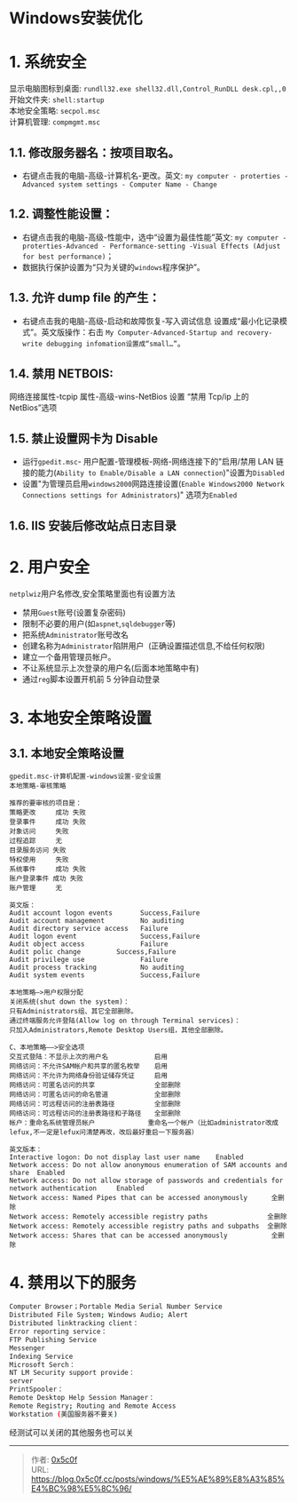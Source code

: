 # Windows安装优化


# 1. 系统安全

显示电脑图标到桌面: `rundll32.exe shell32.dll,Control_RunDLL desk.cpl,,0`  
开始文件夹: `shell:startup`  
本地安全策略: `secpol.msc`    
计算机管理: `compmgmt.msc`  

## 1.1. 修改服务器名：按项目取名。

- 右键点击我的电脑-高级-计算机名-更改。英文: `my computer - proterties - Advanced system settings - Computer Name - Change`

## 1.2. 调整性能设置：

- 右键点击我的电脑-高级-性能中，选中“设置为最佳性能”英文: `my computer - proterties-Advanced - Performance-setting -Visual Effects (Adjust for best performance)`；
- 数据执行保护设置为“只为关键的`windows`程序保护”。

## 1.3. 允许 dump file 的产生：

- 右键点击我的电脑-高级-启动和故障恢复-写入调试信息 设置成“最小化记录模式”。英文版操作：右击 `My Computer-Advanced-Startup and recovery-write debugging infomation设置成“small…”`。

## 1.4. 禁用 NETBOIS:

网络连接属性-tcpip 属性-高级-wins-NetBios 设置 “禁用 Tcp/ip 上的 NetBios”选项

## 1.5. 禁止设置网卡为 Disable

- 运行`gpedit.msc`- 用户配置-管理模板-网络-网络连接下的"启用/禁用 LAN 链接的能力(`Ability to Enable/Disable a LAN connection`)"设置为`Disabled `
- 设置"为管理员启用`windows2000`网路连接设置(`Enable Windows2000 Network Connections settings for Administrators`)" 选项为`Enabled `

## 1.6. IIS 安装后修改站点日志目录

# 2. 用户安全

`netplwiz`用户名修改,安全策略里面也有设置方法

- 禁用`Guest`账号(设置复杂密码)
- 限制不必要的用户(如`aspnet`,`sqldebugger`等)
- 把系统`Administrator`账号改名
- 创建名称为`Administrator`陷阱用户  (正确设置描述信息,不给任何权限)
- 建立一个备用管理员帐户。
- 不让系统显示上次登录的用户名(后面本地策略中有)
- 通过`reg`脚本设置开机前 5 分钟自动登录

# 3. 本地安全策略设置

## 3.1. 本地安全策略设置

```
gpedit.msc-计算机配置-windows设置-安全设置
本地策略-审核策略

推荐的要审核的项目是：
策略更改     成功 失败
登录事件     成功 失败
对象访问     失败
过程追踪     无
目录服务访问 失败
特权使用     失败
系统事件     成功 失败
账户登录事件 成功 失败
账户管理     无

英文版：
Audit account logon events       Success,Failure
Audit account management         No auditing
Audit directory service access   Failure
Audit logon event                Success,Failure
Audit object access              Failure
Audit polic change		   Success,Failure
Audit privilege use              Failure
Audit process tracking           No auditing
Audit system events              Success,Failure

本地策略—>用户权限分配
关闭系统(shut down the system)：
只有Administrators组、其它全部删除。 
通过终端服务允许登陆(Allow log on through Terminal services)：
只加入Administrators,Remote Desktop Users组，其他全部删除。

C、本地策略——>安全选项
交互式登陆：不显示上次的用户名　　　　　　　启用
网络访问：不允许SAM帐户和共享的匿名枚举　 	启用
网络访问：不允许为网络身份验证储存凭证　　　启用
网络访问：可匿名访问的共享　　　　　　　　　全部删除
网络访问：可匿名访问的命名管道　　　　　　　全部删除
网络访问：可远程访问的注册表路径　　　　　　全部删除 
网络访问：可远程访问的注册表路径和子路径　　全部删除 
帐户：重命名系统管理员帐户　　　　　　　　重命名一个帐户（比如administrator改成lefux,不一定是lefux问清楚再改，改后最好重启一下服务器）

英文版本：
Interactive logon: Do not display last user name    Enabled
Network access: Do not allow anonymous enumeration of SAM accounts and share  Enabled
Network access: Do not allow storage of passwords and credentials for network authentication	 Enabled
Network access: Named Pipes that can be accessed anonymously      全删除
Network access: Remotely accessible registry paths               全删除
Network access: Remotely accessible registry paths and subpaths  全删除
Network access: Shares that can be accessed anonymously           全删除
```

# 4. 禁用以下的服务

```bash
Computer Browser；Portable Media Serial Number Service
Distributed File System; Windows Audio; Alert
Distributed linktracking client：
Error reporting service：
FTP Publishing Service
Messenger
Indexing Service
Microsoft Serch：
NT LM Security support provide：
server
PrintSpooler：
Remote Desktop Help Session Manager：
Remote Registry; Routing and Remote Access
Workstation (美国服务器不要关)
```

经测试可以关闭的其他服务也可以关


---

> 作者: [0x5c0f](https://blog.0x5c0f.cc)  
> URL: https://blog.0x5c0f.cc/posts/windows/%E5%AE%89%E8%A3%85%E4%BC%98%E5%8C%96/  

